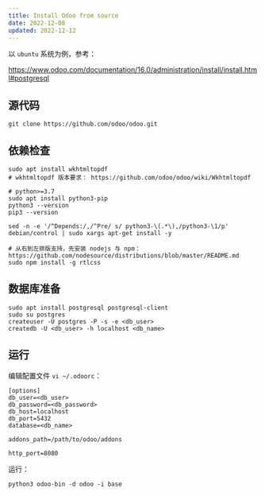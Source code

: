 ```yaml
---
title: Install Odoo from source
date: 2022-12-08
updated: 2022-12-12
---
```


以 `ubuntu` 系统为例，参考：

<https://www.odoo.com/documentation/16.0/administration/install/install.html#postgresql>

## 源代码

```shell
git clone https://github.com/odoo/odoo.git
```

## 依赖检查

```shell
sudo apt install wkhtmltopdf
# wkhtmltopdf 版本要求： https://github.com/odoo/odoo/wiki/Wkhtmltopdf

# python>=3.7
sudo apt install python3-pip
python3 --version
pip3 --version

sed -n -e '/^Depends:/,/^Pre/ s/ python3-\(.*\),/python3-\1/p' debian/control | sudo xargs apt-get install -y

# 从右到左排版支持，先安装 nodejs 与 npm：https://github.com/nodesource/distributions/blob/master/README.md
sudo npm install -g rtlcss
```

## 数据库准备
```shell
sudo apt install postgresql postgresql-client
sudo su postgres
createuser -U postgres -P -s -e <db_user>
createdb -U <db_user> -h localhost <db_name>
```

## 运行

编辑配置文件 `vi ~/.odoorc`：
```shell
[options]
db_user=<db_user>
db_password=<db_password>
db_host=localhost
db_port=5432
database=<db_name>

addons_path=/path/to/odoo/addons

http_port=8080
```

运行：
```shell
python3 odoo-bin -d odoo -i base
```
